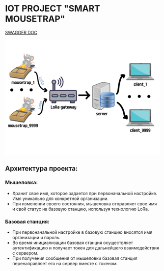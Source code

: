 # IOT PROJECT "SMART MOUSETRAP"

[SWAGGER DOC](https://smart-mousetrap.herokuapp.com/swagger/index.html)

<p align="center" markdown="1" style="max-width: 100%">
  <img src=".github/img/smart-mousetrap.jpg" alt="smart-mousetrap" style="max-width: 100%" />
</p>

## Архитектура проекта:
### Мышеловка:
- Хранит свое имя, которое задается при первоначальной настройке. Имя уникально для конкретной организации.
- При изменении своего состояния, мышеловка отправляет свое имя и свой статус на базовую станцию, используя технологию LoRa.
### Базовая станция:
- При первоначальной настройке в базовую станцию вносятся имя организации и пароль.
- Во время инициализации базовая станция осуществляет аутентификацию и получает токен для дальнейшего взаимодействия с сервером.
- При получения сообщения от мышеловки базовая станция перенаправляет его на сервер вместе с токеном.

